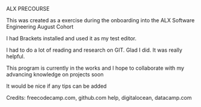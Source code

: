 ALX PRECOURSE

This was created as a exercise during the onboarding into the ALX Software Engineering August Cohort

I had Brackets installed and used it as my test editor.

I had to do a lot of reading and research on GIT. Glad I did. It was really helpful. 

This program is currently in the works and I hope to collaborate with my advancing knowledge on projects soon

It would be nice if any tips can be added

Credits: freecodecamp.com, github.com help, digitalocean, datacamp.com